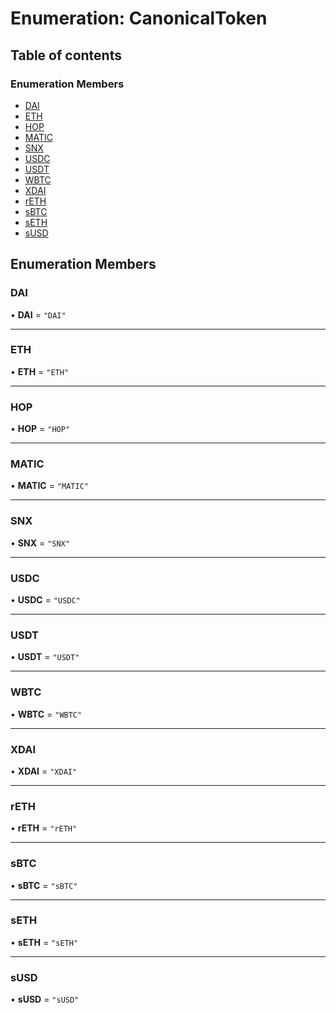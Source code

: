 # Enumeration: CanonicalToken

## Table of contents

### Enumeration Members

- [DAI](CanonicalToken.md#dai)
- [ETH](CanonicalToken.md#eth)
- [HOP](CanonicalToken.md#hop)
- [MATIC](CanonicalToken.md#matic)
- [SNX](CanonicalToken.md#snx)
- [USDC](CanonicalToken.md#usdc)
- [USDT](CanonicalToken.md#usdt)
- [WBTC](CanonicalToken.md#wbtc)
- [XDAI](CanonicalToken.md#xdai)
- [rETH](CanonicalToken.md#reth)
- [sBTC](CanonicalToken.md#sbtc)
- [sETH](CanonicalToken.md#seth)
- [sUSD](CanonicalToken.md#susd)

## Enumeration Members

### <a id="dai" name="dai"></a> DAI

• **DAI** = ``"DAI"``

___

### <a id="eth" name="eth"></a> ETH

• **ETH** = ``"ETH"``

___

### <a id="hop" name="hop"></a> HOP

• **HOP** = ``"HOP"``

___

### <a id="matic" name="matic"></a> MATIC

• **MATIC** = ``"MATIC"``

___

### <a id="snx" name="snx"></a> SNX

• **SNX** = ``"SNX"``

___

### <a id="usdc" name="usdc"></a> USDC

• **USDC** = ``"USDC"``

___

### <a id="usdt" name="usdt"></a> USDT

• **USDT** = ``"USDT"``

___

### <a id="wbtc" name="wbtc"></a> WBTC

• **WBTC** = ``"WBTC"``

___

### <a id="xdai" name="xdai"></a> XDAI

• **XDAI** = ``"XDAI"``

___

### <a id="reth" name="reth"></a> rETH

• **rETH** = ``"rETH"``

___

### <a id="sbtc" name="sbtc"></a> sBTC

• **sBTC** = ``"sBTC"``

___

### <a id="seth" name="seth"></a> sETH

• **sETH** = ``"sETH"``

___

### <a id="susd" name="susd"></a> sUSD

• **sUSD** = ``"sUSD"``
